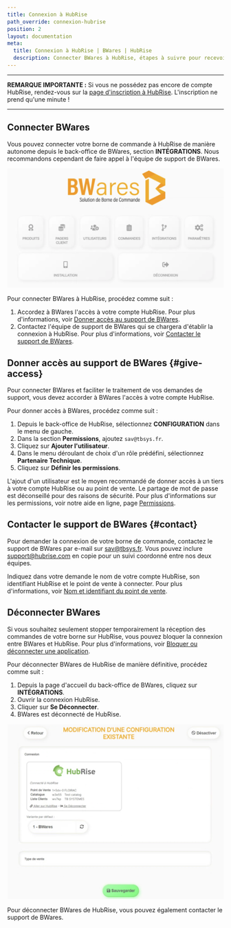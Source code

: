 ```yaml
---
title: Connexion à HubRise
path_override: connexion-hubrise
position: 2
layout: documentation
meta:
  title: Connexion à HubRise | BWares | HubRise
  description: Connecter BWares à HubRise, étapes à suivre pour recevoir vos commandes BWares dans votre logiciel de caisse.
---
```


---

**REMARQUE IMPORTANTE :** Si vous ne possédez pas encore de compte HubRise, rendez-vous sur la [page d'inscription à HubRise](https://manager.hubrise.com/signup). L'inscription ne prend qu'une minute !

---

## Connecter BWares

Vous pouvez connecter votre borne de commande à HubRise de manière autonome depuis le back-office de BWares, section **INTÉGRATIONS**. Nous recommandons cependant de faire appel à l'équipe de support de BWares.

![BWares, connexion à HubRise](./images/000-2x-page-accueil.png)

Pour connecter BWares à HubRise, procédez comme suit :

1. Accordez à BWares l'accès à votre compte HubRise. Pour plus d'informations, voir [Donner accès au support de BWares](#give-access).
2. Contactez l'équipe de support de BWares qui se chargera d'établir la connexion à HubRise. Pour plus d'informations, voir [Contacter le support de BWares](#contact).

## Donner accès au support de BWares {#give-access}

Pour connecter BWares et faciliter le traitement de vos demandes de support, vous devez accorder à BWares l'accès à votre compte HubRise.

Pour donner accès à BWares, procédez comme suit :

1. Depuis le back-office de HubRise, sélectionnez **CONFIGURATION** dans le menu de gauche.
1. Dans la section **Permissions**, ajoutez `sav@tbsys.fr`.
1. Cliquez sur **Ajouter l'utilisateur**.
1. Dans le menu déroulant de choix d'un rôle prédéfini, sélectionnez **Partenaire Technique**.
1. Cliquez sur **Définir les permissions**.

L'ajout d'un utilisateur est le moyen recommandé de donner accès à un tiers à votre compte HubRise ou au point de vente. Le partage de mot de passe est déconseillé pour des raisons de sécurité. Pour plus d'informations sur les permissions, voir notre aide en ligne, page [Permissions](/docs/permissions).

## Contacter le support de BWares {#contact}

Pour demander la connexion de votre borne de commande, contactez le support de BWares par e-mail sur sav@tbsys.fr. Vous pouvez inclure support@hubrise.com en copie pour un suivi coordonné entre nos deux équipes.

Indiquez dans votre demande le nom de votre compte HubRise, son identifiant HubRise et le point de vente à connecter. Pour plus d'informations, voir [Nom et identifiant du point de vente](/docs/locations#location-name-and-id).

## Déconnecter BWares

Si vous souhaitez seulement stopper temporairement la réception des commandes de votre borne sur HubRise, vous pouvez bloquer la connexion entre BWares et HubRise. Pour plus d'informations, voir [Bloquer ou déconnecter une application](/docs/connections#block-or-disconnect).

Pour déconnecter BWares de HubRise de manière définitive, procédez comme suit :

1. Depuis la page d'accueil du back-office de BWares, cliquez sur **INTÉGRATIONS**.
2. Ouvrir la connexion HubRise.
3. Cliquer sur **Se Déconnecter**.
4. BWares est déconnecté de HubRise.

![BWares, déconnexion de HubRise](./images/003-2x-modification-configuration.png)

Pour déconnecter BWares de HubRise, vous pouvez également contacter le support de BWares.
